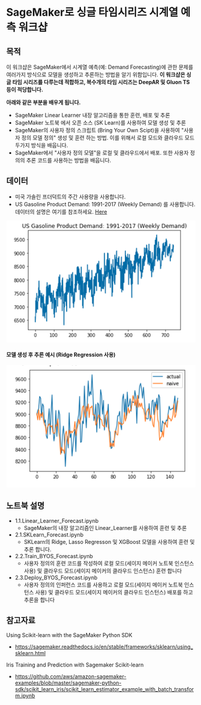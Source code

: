 # SageMaker로 싱글 타임시리즈 시계열 예측 워크샵

## 목적
이 워크샵은 SageMaker에서 시계열 예측(예: Demand Forecasting)에 관한 문제를 여러가지 방식으로 모델을 생성하고 추론하는 방법을 알기 위함입니다. **이 워크샵은 싱글 타임 시리즈를 다루는데 적합하고, 복수개의 타임 시리즈는 DeepAR 및 Gluon TS 등이 적당합니다.**

**아래와 같은 부분을 배우게 됩니다.**
- SageMaker Linear Learner 내장 알고리즘을 통한 훈련, 배포 및 추론
- SageMaker 노트북 에서 오픈 소스 (SK Learn)를 사용하여 모델 생성 및 추론
- SageMaker의 사용자 정의 스크립트 (Bring Your Own Scipt)을 사용하여 "사용자 정의 모델 정의" 생성 및 훈련 하는 방법. 이를 위해서 로컬 모드와 클라우드 모드 두가지 방식을 배웁니다.
- SageMaker에서 "사용자 정의 모델"을 로컬 및 클라우드에서 배포. 또한 사용자 정의의 추론 코드를 사용하는 방법을 배웁니다.

## 데이터
- 미국 가솔린 프더덕트의 주간 사용량을 사용합니다.
- US Gasoline Product Demand: 1991-2017 (Weekly Demand) 를 사용합니다. 데이터의 설명은 여기를 참조하세요. [Here](https://rdrr.io/github/robjhyndman/fpp/man/gasoline.html)

![data_chart](linearRegression_forecast/img/data_chart.png)

#### 모델 생성 후 추론 예시 (Ridge Regression 사용)
![ridge_forecast_result](linearRegression_forecast/img/ridge_forecast_result.png)

## 노트북 설명
- 1.1.Linear_Learner_Forecast.ipynb
    - SageMaker의 내장 알고리즘인 Linear_Learner를 사용하여 훈련 및 추론
- 2.1.SKLearn_Forecast.ipynb
    - SKLearn의 Ridge, Lasso Regresson 및 XGBoost 모델을 사용하여 훈련 및 추론 합니다.
- 2.2.Train_BYOS_Forecast.ipynb    
    - 사용자 정의의 훈련 코드를 작성하여 로컬 모드(세이지 메이커 노트북 인스턴스 사용) 및 클라우드 모드(세이지 메이커의 클라우드 인스턴스) 훈련 합니다
- 2.3.Deploy_BYOS_Forecast.ipynb    
    - 사용자 정의의 인퍼런스 코드를 사용하고 로컬 모드(세이지 메이커 노트북 인스턴스 사용) 및 클라우드 모드(세이지 메이커의 클라우드 인스턴스) 배포를 하고 추론을 합니다
    
## 참고자료    
Using Scikit-learn with the SageMaker Python SDK
- https://sagemaker.readthedocs.io/en/stable/frameworks/sklearn/using_sklearn.html

Iris Training and Prediction with Sagemaker Scikit-learn
- https://github.com/aws/amazon-sagemaker-examples/blob/master/sagemaker-python-sdk/scikit_learn_iris/scikit_learn_estimator_example_with_batch_transform.ipynb